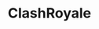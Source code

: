 ---
title: ClashRoyale
crosslinks:
- elexerbot
- youtubefactsbot
- livven
- anti_gif_bot
- u_imguralbumbot
- RoyaleRecruit
- TrueClashRoyale
- LootRoyale
- youtubot
- ClashRoyaleCirclejerk
- ClashOfClans
- CompetitiveCR
- alotabot
- john_yukis_bots
- autourbanbot
- AskReddit
- KarmaCourt
- ChargeYourPhone
- RoyaleConspiracy
- MassdropBot
---
